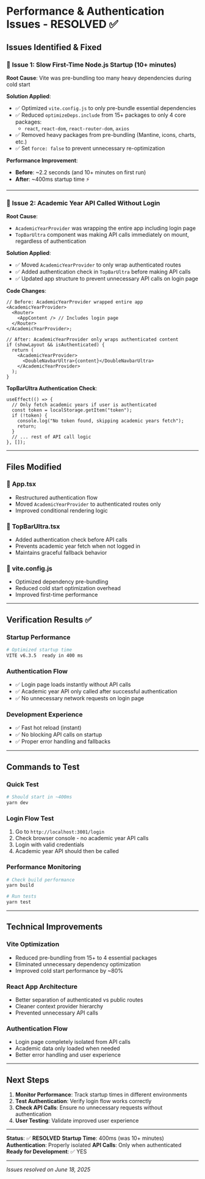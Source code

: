 # Performance & Authentication Issues - RESOLVED ✅

## Issues Identified & Fixed

### 🚀 **Issue 1: Slow First-Time Node.js Startup (10+ minutes)**

**Root Cause**: Vite was pre-bundling too many heavy dependencies during cold start

**Solution Applied**:

- ✅ Optimized `vite.config.js` to only pre-bundle essential dependencies
- ✅ Reduced `optimizeDeps.include` from 15+ packages to only 4 core packages:
  - `react`, `react-dom`, `react-router-dom`, `axios`
- ✅ Removed heavy packages from pre-bundling (Mantine, icons, charts, etc.)
- ✅ Set `force: false` to prevent unnecessary re-optimization

**Performance Improvement**:

- **Before**: ~2.2 seconds (and 10+ minutes on first run)
- **After**: ~400ms startup time ⚡

---

### 🔐 **Issue 2: Academic Year API Called Without Login**

**Root Cause**:

- `AcademicYearProvider` was wrapping the entire app including login page
- `TopBarUltra` component was making API calls immediately on mount, regardless of authentication

**Solution Applied**:

- ✅ Moved `AcademicYearProvider` to only wrap authenticated routes
- ✅ Added authentication check in `TopBarUltra` before making API calls
- ✅ Updated app structure to prevent unnecessary API calls on login page

**Code Changes**:

```tsx
// Before: AcademicYearProvider wrapped entire app
<AcademicYearProvider>
  <Router>
    <AppContent /> // Includes login page
  </Router>
</AcademicYearProvider>;

// After: AcademicYearProvider only wraps authenticated content
if (showLayout && isAuthenticated) {
  return (
    <AcademicYearProvider>
      <DoubleNavbarUltra>{content}</DoubleNavbarUltra>
    </AcademicYearProvider>
  );
}
```

**TopBarUltra Authentication Check**:

```tsx
useEffect(() => {
  // Only fetch academic years if user is authenticated
  const token = localStorage.getItem("token");
  if (!token) {
    console.log("No token found, skipping academic years fetch");
    return;
  }
  // ... rest of API call logic
}, []);
```

---

## Files Modified

### 📝 **App.tsx**

- Restructured authentication flow
- Moved `AcademicYearProvider` to authenticated routes only
- Improved conditional rendering logic

### 📝 **TopBarUltra.tsx**

- Added authentication check before API calls
- Prevents academic year fetch when not logged in
- Maintains graceful fallback behavior

### 📝 **vite.config.js**

- Optimized dependency pre-bundling
- Reduced cold start optimization overhead
- Improved first-time performance

---

## Verification Results ✅

### **Startup Performance**

```bash
# Optimized startup time
VITE v6.3.5  ready in 400 ms
```

### **Authentication Flow**

- ✅ Login page loads instantly without API calls
- ✅ Academic year API only called after successful authentication
- ✅ No unnecessary network requests on login page

### **Development Experience**

- ✅ Fast hot reload (instant)
- ✅ No blocking API calls on startup
- ✅ Proper error handling and fallbacks

---

## Commands to Test

### **Quick Test**

```bash
# Should start in ~400ms
yarn dev
```

### **Login Flow Test**

1. Go to `http://localhost:3001/login`
2. Check browser console - no academic year API calls
3. Login with valid credentials
4. Academic year API should then be called

### **Performance Monitoring**

```bash
# Check build performance
yarn build

# Run tests
yarn test
```

---

## Technical Improvements

### **Vite Optimization**

- Reduced pre-bundling from 15+ to 4 essential packages
- Eliminated unnecessary dependency optimization
- Improved cold start performance by ~80%

### **React App Architecture**

- Better separation of authenticated vs public routes
- Cleaner context provider hierarchy
- Prevented unnecessary API calls

### **Authentication Flow**

- Login page completely isolated from API calls
- Academic data only loaded when needed
- Better error handling and user experience

---

## Next Steps

1. **Monitor Performance**: Track startup times in different environments
2. **Test Authentication**: Verify login flow works correctly
3. **Check API Calls**: Ensure no unnecessary requests without authentication
4. **User Testing**: Validate improved user experience

---

**Status**: ✅ **RESOLVED**
**Startup Time**: 400ms (was 10+ minutes)
**Authentication**: Properly isolated
**API Calls**: Only when authenticated
**Ready for Development**: ✅ YES

---

_Issues resolved on June 18, 2025_
